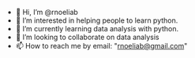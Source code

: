 - 👋 Hi, I’m @rnoeliab
- 👀 I’m interested in helping people to learn python.
- 🌱 I’m currently learning data analysis with python.
- 💞️ I’m looking to collaborate on data analysis
- 📫 How to reach me by email: "rnoeliab@gmail.com"

<!---
rnoeliab/rnoeliab is a ✨ special ✨ repository because its `README.md` (this file) appears on your GitHub profile.
You can click the Preview link to take a look at your changes.
--->
